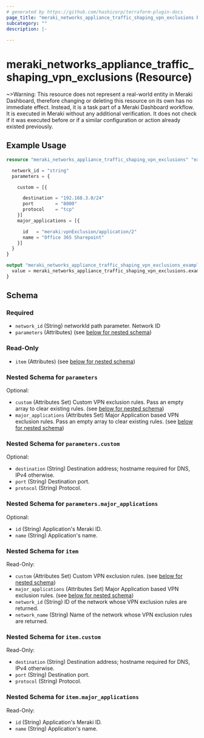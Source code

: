```yaml
---
# generated by https://github.com/hashicorp/terraform-plugin-docs
page_title: "meraki_networks_appliance_traffic_shaping_vpn_exclusions Resource - terraform-provider-meraki"
subcategory: ""
description: |-
  
---
```


# meraki_networks_appliance_traffic_shaping_vpn_exclusions (Resource)

~>Warning: This resource does not represent a real-world entity in Meraki Dashboard, therefore changing or deleting this resource on its own has no immediate effect. Instead, it is a task part of a Meraki Dashboard workflow. It is executed in Meraki without any additional verification. It does not check if it was executed before or if a similar configuration or action 
already existed previously.

## Example Usage

```terraform
resource "meraki_networks_appliance_traffic_shaping_vpn_exclusions" "example" {

  network_id = "string"
  parameters = {

    custom = [{

      destination = "192.168.3.0/24"
      port        = "8000"
      protocol    = "tcp"
    }]
    major_applications = [{

      id   = "meraki:vpnExclusion/application/2"
      name = "Office 365 Sharepoint"
    }]
  }
}

output "meraki_networks_appliance_traffic_shaping_vpn_exclusions_example" {
  value = meraki_networks_appliance_traffic_shaping_vpn_exclusions.example
}
```

<!-- schema generated by tfplugindocs -->
## Schema

### Required

- `network_id` (String) networkId path parameter. Network ID
- `parameters` (Attributes) (see [below for nested schema](#nestedatt--parameters))

### Read-Only

- `item` (Attributes) (see [below for nested schema](#nestedatt--item))

<a id="nestedatt--parameters"></a>
### Nested Schema for `parameters`

Optional:

- `custom` (Attributes Set) Custom VPN exclusion rules. Pass an empty array to clear existing rules. (see [below for nested schema](#nestedatt--parameters--custom))
- `major_applications` (Attributes Set) Major Application based VPN exclusion rules. Pass an empty array to clear existing rules. (see [below for nested schema](#nestedatt--parameters--major_applications))

<a id="nestedatt--parameters--custom"></a>
### Nested Schema for `parameters.custom`

Optional:

- `destination` (String) Destination address; hostname required for DNS, IPv4 otherwise.
- `port` (String) Destination port.
- `protocol` (String) Protocol.


<a id="nestedatt--parameters--major_applications"></a>
### Nested Schema for `parameters.major_applications`

Optional:

- `id` (String) Application's Meraki ID.
- `name` (String) Application's name.



<a id="nestedatt--item"></a>
### Nested Schema for `item`

Read-Only:

- `custom` (Attributes Set) Custom VPN exclusion rules. (see [below for nested schema](#nestedatt--item--custom))
- `major_applications` (Attributes Set) Major Application based VPN exclusion rules. (see [below for nested schema](#nestedatt--item--major_applications))
- `network_id` (String) ID of the network whose VPN exclusion rules are returned.
- `network_name` (String) Name of the network whose VPN exclusion rules are returned.

<a id="nestedatt--item--custom"></a>
### Nested Schema for `item.custom`

Read-Only:

- `destination` (String) Destination address; hostname required for DNS, IPv4 otherwise.
- `port` (String) Destination port.
- `protocol` (String) Protocol.


<a id="nestedatt--item--major_applications"></a>
### Nested Schema for `item.major_applications`

Read-Only:

- `id` (String) Application's Meraki ID.
- `name` (String) Application's name.
